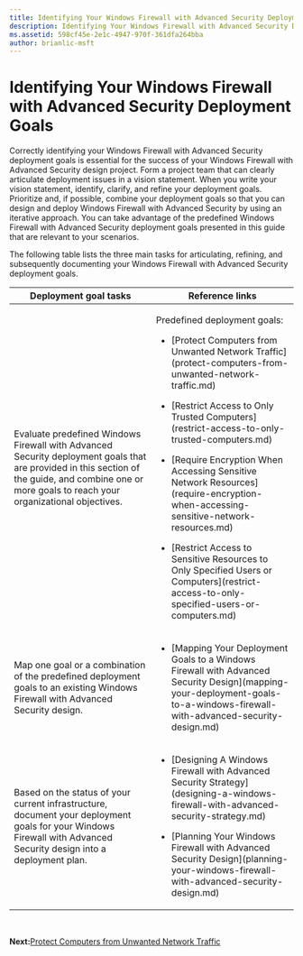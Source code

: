 ```yaml
---
title: Identifying Your Windows Firewall with Advanced Security Deployment Goals (Windows 10)
description: Identifying Your Windows Firewall with Advanced Security Deployment Goals
ms.assetid: 598cf45e-2e1c-4947-970f-361dfa264bba
author: brianlic-msft
---
```


# Identifying Your Windows Firewall with Advanced Security Deployment Goals


Correctly identifying your Windows Firewall with Advanced Security deployment goals is essential for the success of your Windows Firewall with Advanced Security design project. Form a project team that can clearly articulate deployment issues in a vision statement. When you write your vision statement, identify, clarify, and refine your deployment goals. Prioritize and, if possible, combine your deployment goals so that you can design and deploy Windows Firewall with Advanced Security by using an iterative approach. You can take advantage of the predefined Windows Firewall with Advanced Security deployment goals presented in this guide that are relevant to your scenarios.

The following table lists the three main tasks for articulating, refining, and subsequently documenting your Windows Firewall with Advanced Security deployment goals.

<table>
<colgroup>
<col width="50%" />
<col width="50%" />
</colgroup>
<thead>
<tr class="header">
<th>Deployment goal tasks</th>
<th>Reference links</th>
</tr>
</thead>
<tbody>
<tr class="odd">
<td><p>Evaluate predefined Windows Firewall with Advanced Security deployment goals that are provided in this section of the guide, and combine one or more goals to reach your organizational objectives.</p></td>
<td><p>Predefined deployment goals:</p>
<ul>
<li><p>[Protect Computers from Unwanted Network Traffic](protect-computers-from-unwanted-network-traffic.md)</p></li>
<li><p>[Restrict Access to Only Trusted Computers](restrict-access-to-only-trusted-computers.md)</p></li>
<li><p>[Require Encryption When Accessing Sensitive Network Resources](require-encryption-when-accessing-sensitive-network-resources.md)</p></li>
<li><p>[Restrict Access to Sensitive Resources to Only Specified Users or Computers](restrict-access-to-only-specified-users-or-computers.md)</p></li>
</ul></td>
</tr>
<tr class="even">
<td><p>Map one goal or a combination of the predefined deployment goals to an existing Windows Firewall with Advanced Security design.</p></td>
<td><ul>
<li><p>[Mapping Your Deployment Goals to a Windows Firewall with Advanced Security Design](mapping-your-deployment-goals-to-a-windows-firewall-with-advanced-security-design.md)</p></li>
</ul></td>
</tr>
<tr class="odd">
<td><p>Based on the status of your current infrastructure, document your deployment goals for your Windows Firewall with Advanced Security design into a deployment plan.</p></td>
<td><ul>
<li><p>[Designing A Windows Firewall with Advanced Security Strategy](designing-a-windows-firewall-with-advanced-security-strategy.md)</p></li>
<li><p>[Planning Your Windows Firewall with Advanced Security Design](planning-your-windows-firewall-with-advanced-security-design.md)</p></li>
</ul></td>
</tr>
</tbody>
</table>

 

**Next:**[Protect Computers from Unwanted Network Traffic](fe94e9b8-c456-4343-af5f-5511b8047d29)

 

 





